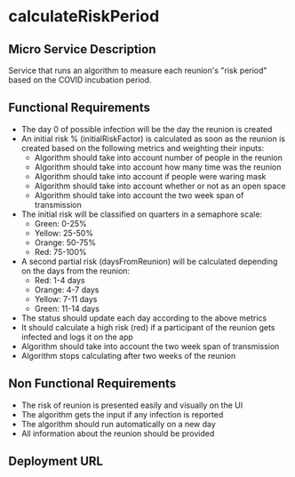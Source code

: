 # calculateRiskPeriod


## Micro Service Description
Service that runs an algorithm to measure each reunion's "risk period" based on the COVID incubation period.

## Functional Requirements
- The day 0 of possible infection will be the day the reunion is created
- An initial risk % (initialRiskFactor) is calculated as soon as the reunion is created based on the following metrics and weighting their inputs:
  * Algorithm should take into account number of people in the reunion
  * Algorithm should take into account how many time was the reunion
  * Algorithm should take into account if people were waring mask
  * Algorithm should take into account whether or not as an open space
  * Algorithm should take into account the two week span of transmission
- The initial risk will be classified on quarters in a semaphore scale:
  * Green: 0-25%
  * Yellow: 25-50%
  * Orange: 50-75%
  * Red: 75-100%
- A second partial risk (daysFromReunion) will be calculated depending on the days from the reunion:
  * Red: 1-4 days
  * Orange: 4-7 days
  * Yellow: 7-11 days
  * Green: 11-14 days
- The status should update each day according to the above metrics
- It should calculate a high risk (red) if a participant of the reunion gets infected and logs it on the app
- Algorithm should take into account the two week span of transmission
- Algorithm stops calculating after two weeks of the reunion

## Non Functional Requirements
- The risk of reunion is presented easily and visually on the UI
- The algorithm gets the input if any infection is reported
- The algorithm should run automatically on a new day
- All information about the reunion should be provided

## Deployment URL


